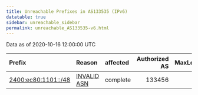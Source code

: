 ```yaml
---
title: Unreachable Prefixes in AS133535 (IPv6)
datatable: true
sidebar: unreachable_sidebar
permalink: unreachable_AS133535-v6.html
---
```


Data as of 2020-10-16 12:00:00 UTC


<div class="datatable-begin"></div>

| Prefix                                                           | Reason                                                                                                      | affected   |   Authorized AS |   MaxLength | Anchor                                       |   unreachable /48s |
|:-----------------------------------------------------------------|:------------------------------------------------------------------------------------------------------------|:-----------|----------------:|------------:|:---------------------------------------------|-------------------:|
| [2400:ec80:1101::/48](https://stat.ripe.net/2400:ec80:1101::/48) | [INVALID ASN](https://rpki-validator.ripe.net/announcement-preview?asn=AS133535&prefix=2400:ec80:1101::/48) | complete   |          133456 |          32 | [APNIC](unreachable_APNIC_RPKI_Root-v6.html) |                  1 |

<div class="datatable-end"></div>